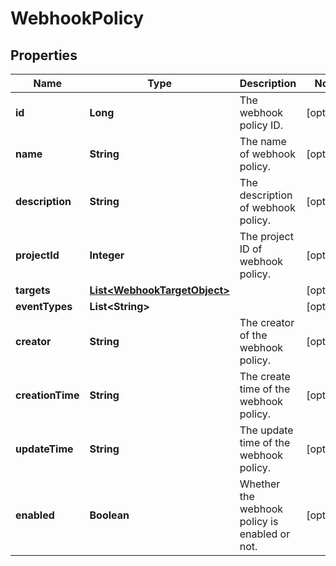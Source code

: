 
# WebhookPolicy

## Properties
Name | Type | Description | Notes
------------ | ------------- | ------------- | -------------
**id** | **Long** | The webhook policy ID. |  [optional]
**name** | **String** | The name of webhook policy. |  [optional]
**description** | **String** | The description of webhook policy. |  [optional]
**projectId** | **Integer** | The project ID of webhook policy. |  [optional]
**targets** | [**List&lt;WebhookTargetObject&gt;**](WebhookTargetObject.md) |  |  [optional]
**eventTypes** | **List&lt;String&gt;** |  |  [optional]
**creator** | **String** | The creator of the webhook policy. |  [optional]
**creationTime** | **String** | The create time of the webhook policy. |  [optional]
**updateTime** | **String** | The update time of the webhook policy. |  [optional]
**enabled** | **Boolean** | Whether the webhook policy is enabled or not. |  [optional]



